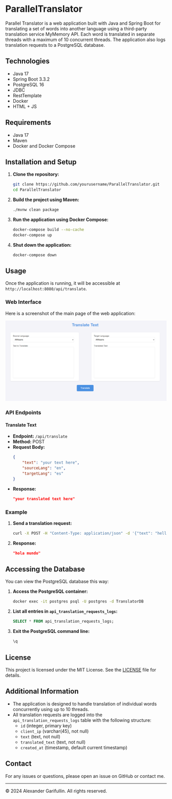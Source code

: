 # ParallelTranslator

Parallel Translator is a web application built with Java and Spring Boot for translating a set of words into another language using a third-party translation service MyMemory API. Each word is translated in separate threads with a maximum of 10 concurrent threads. The application also logs translation requests to a PostgreSQL database.

## Technologies

- Java 17
- Spring Boot 3.3.2
- PostgreSQL 16
- JDBC
- RestTemplate
- Docker
- HTML + JS

## Requirements

- Java 17
- Maven
- Docker and Docker Compose

## Installation and Setup

1. **Clone the repository:**

    ```sh
    git clone https://github.com/yourusername/ParallelTranslator.git
    cd ParallelTranslator
    ```

2. **Build the project using Maven:**

    ```sh
    ./mvnw clean package
    ```

3. **Run the application using Docker Compose:**

    ```sh
    docker-compose build --no-cache
    docker-compose up
    ```

4. **Shut down the application:**

    ```sh
    docker-compose down
    ```

## Usage

Once the application is running, it will be accessible at `http://localhost:8080/api/translate`.

### Web Interface

Here is a screenshot of the main page of the web application:

![Main Page Screenshot](assets/mainPage.png)

### API Endpoints

#### Translate Text

- **Endpoint:** `/api/translate`
- **Method:** POST
- **Request Body:**
    ```json
    {
        "text": "your text here",
        "sourceLang": "en",
        "targetLang": "es"
    }
    ```
- **Response:**
    ```json
    "your translated text here"
    ```

### Example

1. **Send a translation request:**

    ```sh
    curl -X POST -H "Content-Type: application/json" -d '{"text": "hello world", "sourceLang": "en", "targetLang": "es"}' http://localhost:8080/api/translate
    ```

2. **Response:**
    ```json
    "hola mundo"
    ```

## Accessing the Database

You can view the PostgreSQL database this way:

1. **Access the PostgreSQL container:**
    ```sh
    docker exec -it postgres psql -U postgres -d TranslatorDB
    ```

2. **List all entries in `api_translation_requests_logs`:**
    ```sql
    SELECT * FROM api_translation_requests_logs;
    ```

3. **Exit the PostgreSQL command line:**
    ```sh
    \q
    ```

## License

This project is licensed under the MIT License. See the [LICENSE](LICENSE) file for details.

## Additional Information

- The application is designed to handle translation of individual words concurrently using up to 10 threads.
- All translation requests are logged into the `api_translation_requests_logs` table with the following structure:
    - `id` (integer, primary key)
    - `client_ip` (varchar(45), not null)
    - `text` (text, not null)
    - `translated_text` (text, not null)
    - `created_at` (timestamp, default current timestamp)

## Contact

For any issues or questions, please open an issue on GitHub or contact me.

---

© 2024 Alexander Garifullin. All rights reserved.
